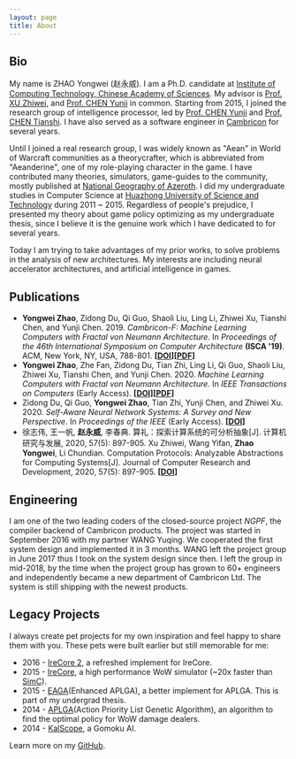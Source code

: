 ```yaml
---
layout: page
title: About
---
```


## Bio

My name is ZHAO Yongwei (赵永威). I am a Ph.D. candidate at [Institute of Computing Technology, Chinese Academy of Sciences](http://www.ict.ac.cn). My advisor is [Prof. XU Zhiwei](http://novel.ict.ac.cn/zxu/), and [Prof. CHEN Yunji](http://novel.ict.ac.cn/ychen) in common. Starting from 2015, I joined the research group of intelligence processor, led by [Prof. CHEN Yunji](http://novel.ict.ac.cn/ychen) and [Prof. CHEN Tianshi](http://novel.ict.ac.cn/tchen). I have also served as a software engineer in [Cambricon](http://www.cambricon.com) for several years.

Until I joined a real research group, I was widely known as "Aean" in World of Warcraft communities as a theorycrafter, which is abbreviated from "Aeanderine", one of my role-playing character in the game. I have contributed many theories, simulators, game-guides to the community, mostly published at [National Geography of Azeroth](http://bbs.nga.cn/nuke.php?func=ucp&uid=9771319). I did my undergraduate studies in Computer Science at [Huazhong University of Science and Technology](http://www.hust.edu.cn) during 2011 ~ 2015. Regardless of people's prejudice, I presented my theory about game policy optimizing as my undergraduate thesis, since I believe it is the genuine work which I have dedicated to for several years.

Today I am trying to take advantages of my prior works, to solve problems in the analysis of new architectures. My interests are including neural accelerator architectures, and artificial intelligence in games.

## Publications

* __Yongwei Zhao__, Zidong Du, Qi Guo, Shaoli Liu, Ling Li, Zhiwei Xu, Tianshi Chen, and Yunji Chen. 2019. *Cambricon-F: Machine Learning Computers with Fractal von Neumann Architecture*. In *Proceedings of the 46th International Symposium on Computer Architecture* __(ISCA '19)__. ACM, New York, NY, USA, 788-801. __[[DOI](https://doi.org/10.1145/3307650.3322226)][[PDF](https://nighthaven.aean.net/barn/Sollnstsa)]__
* __Yongwei Zhao__, Zhe Fan, Zidong Du, Tian Zhi, Ling Li, Qi Guo, Shaoli Liu, Zhiwei Xu, Tianshi Chen, and Yunji Chen. 2020. *Machine Learning Computers with Fractal von Neumann Architecture*. In *IEEE Transactions on Computers* (Early Access). __[[DOI](https://doi.org/10.1109/TC.2020.2982159)][[PDF](https://nighthaven.aean.net/barn/Rerra)]__
* Zidong Du, Qi Guo, __Yongwei Zhao__, Tian Zhi, Yunji Chen, and Zhiwei Xu. 2020. *Self-Aware Neural Network Systems: A Survey and New Perspective*. In *Proceedings of the IEEE* (Early Access). __[[DOI](https://doi.org/10.1109/JPROC.2020.2977722)]__
* 徐志伟, 王一帆, __赵永威__, 李春典. 算礼：探索计算系统的可分析抽象[J]. 计算机研究与发展, 2020, 57(5): 897-905. Xu Zhiwei, Wang Yifan, __Zhao Yongwei__, Li Chundian. Computation Protocols: Analyzable Abstractions for Computing Systems[J]. Journal of Computer Research and Development, 2020, 57(5): 897-905. __[[DOI](https://doi.org/10.7544/issn1000-1239.2020.20200058)]__

## Engineering

I am one of the two leading coders of the closed-source project *NGPF*, the compiler backend of Cambricon products. The project was started in September 2016 with my partner WANG Yuqing. We cooperated the first system design and implemented it in 3 months. WANG left the project group in June 2017 thus I took on the system design since then. I left the group in mid-2018, by the time when the project group has grown to 60+ engineers and independently became a new department of Cambricon Ltd. The system is still shipping with the newest products.

## Legacy Projects

I always create pet projects for my own inspiration and feel happy to share them with you. These pets were built earlier but still memorable for me:

* 2016 - [IreCore 2](https://github.com/AeanSR/irecore2), a refreshed implement for IreCore.
* 2015 - [IreCore](https://sim.aean.net), a high performance WoW simulator (~20x faster than [SimC](https://github.com/simulationcraft/simc)).
* 2015 - [EAGA](https://github.com/AeanSR/eaga)(Enhanced APLGA), a better implement for APLGA. This is part of my undergrad thesis.
* 2014 - [APLGA](https://github.com/AeanSR/aplga)(Action Priority List Genetic Algorithm), an algorithm to find the optimal policy for WoW damage dealers.
* 2014 - [KalScope](http://aean.net/kalscope), a Gomoku AI.

Learn more on my [GitHub](https://github.com/AeanSR).


